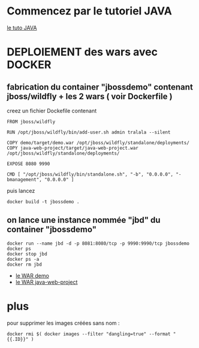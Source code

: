 # Commencez par le tutoriel JAVA
[le tuto JAVA](https://github.com/soniksub/tutoriels/tree/main/java#readme)

# DEPLOIEMENT des wars avec DOCKER

## fabrication du container "jbossdemo" contenant jboss/wildfly + les 2 wars ( voir Dockerfile )

creez un fichier Dockefile contenant
```
FROM jboss/wildfly

RUN /opt/jboss/wildfly/bin/add-user.sh admin tralala --silent 

COPY demo/target/demo.war /opt/jboss/wildfly/standalone/deployments/
COPY java-web-project/target/java-web-project.war /opt/jboss/wildfly/standalone/deployments/

EXPOSE 8080 9990

CMD [ "/opt/jboss/wildfly/bin/standalone.sh", "-b", "0.0.0.0", "-bmanagement", "0.0.0.0" ]

```

puis lancez 
```
docker build -t jbossdemo .

```

## on lance une instance nommée "jbd" du container "jbossdemo"
```
docker run --name jbd -d -p 8081:8080/tcp -p 9990:9990/tcp jbossdemo
docker ps
docker stop jbd
docker ps -a
docker rm jbd
```

* [le WAR demo](http://localhost:8081/demo/) 
* [le WAR java-web-project](http://localhost:8081/java-web-project/)

# plus
pour supprimer les images créées sans nom : 
```
docker rmi $( docker images --filter "dangling=true" --format "{{.ID}}" )
```

